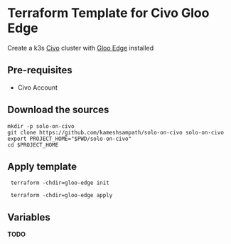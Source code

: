 # Terraform Template for Civo Gloo Edge

Create a k3s [Civo](https://civo.io) cluster with [Gloo Edge](https://docs.solo.io/gloo-edge) installed

## Pre-requisites
 
 - Civo Account

## Download the sources

```
mkdir -p solo-on-civo
git clone https://github.com/kameshsampath/solo-on-civo solo-on-civo
export PROJECT_HOME="$PWD/solo-on-civo"
cd $PROJECT_HOME
```
## Apply template

```shell
 terraform -chdir=gloo-edge init
```

```shell
 terraform -chdir=gloo-edge apply
```

## Variables

__TODO__